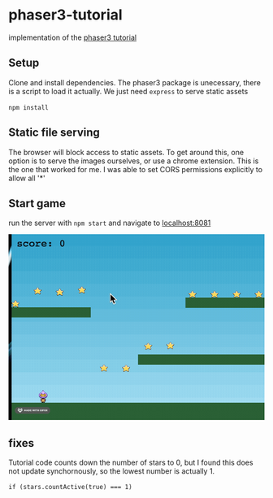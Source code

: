 # phaser3-tutorial
implementation of the [phaser3 tutorial](http://phaser.io/tutorials/making-your-first-phaser-3-game/part1)

## Setup
Clone and install dependencies. The phaser3 package is unecessary, there is a script to load it actually. We just need `express` to serve static assets

`npm install`

## Static file serving
The browser will block access to static assets. To get around this, one option is to serve the images ourselves, or use a chrome extension. This is the one that worked for me. I was able to set CORS permissions explicitly to allow all '*'

## Start game
run the server with `npm start` and navigate to [localhost:8081](https://localhost:8081)


![](assets/gameplay.gif)

## fixes
Tutorial code counts down the number of stars to 0, but I found this does not update synchornously, so the lowest number is actually 1.
```
if (stars.countActive(true) === 1) 
```
